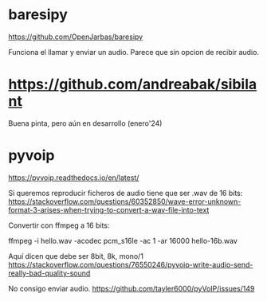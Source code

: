 # baresipy
https://github.com/OpenJarbas/baresipy

Funciona el llamar y enviar un audio.
Parece que sin opcion de recibir audio.


# https://github.com/andreabak/sibilant
Buena pinta, pero aún en desarrollo (enero'24)


# pyvoip
https://pyvoip.readthedocs.io/en/latest/

Si queremos reproducir ficheros de audio tiene que ser .wav de 16 bits:
https://stackoverflow.com/questions/60352850/wave-error-unknown-format-3-arises-when-trying-to-convert-a-wav-file-into-text

Convertir con ffmpeg a 16 bits:

ffmpeg -i hello.wav -acodec pcm_s16le -ac 1 -ar 16000 hello-16b.wav

Aquí dicen que debe ser 8bit, 8k, mono/1
https://stackoverflow.com/questions/76550246/pyvoip-write-audio-send-really-bad-quality-sound

No consigo enviar audio.
https://github.com/tayler6000/pyVoIP/issues/149
